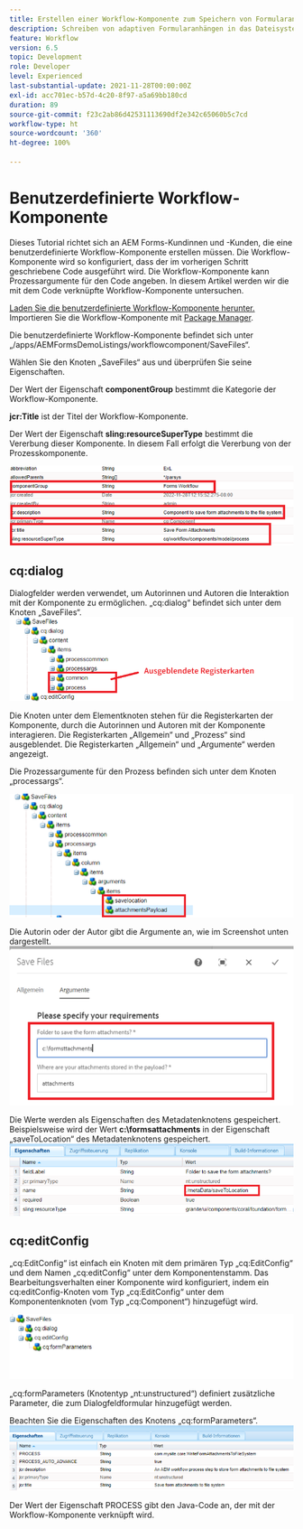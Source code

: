 ```yaml
---
title: Erstellen einer Workflow-Komponente zum Speichern von Formularanhängen im Dateisystem
description: Schreiben von adaptiven Formularanhängen in das Dateisystem mithilfe einer benutzerdefinierten Workflow-Komponente
feature: Workflow
version: 6.5
topic: Development
role: Developer
level: Experienced
last-substantial-update: 2021-11-28T00:00:00Z
exl-id: acc701ec-b57d-4c20-8f97-a5a69bb180cd
duration: 89
source-git-commit: f23c2ab86d42531113690df2e342c65060b5c7cd
workflow-type: ht
source-wordcount: '360'
ht-degree: 100%

---
```


# Benutzerdefinierte Workflow-Komponente

Dieses Tutorial richtet sich an AEM Forms-Kundinnen und -Kunden, die eine benutzerdefinierte Workflow-Komponente erstellen müssen. Die Workflow-Komponente wird so konfiguriert, dass der im vorherigen Schritt geschriebene Code ausgeführt wird. Die Workflow-Komponente kann Prozessargumente für den Code angeben. In diesem Artikel werden wir die mit dem Code verknüpfte Workflow-Komponente untersuchen.


[Laden Sie die benutzerdefinierte Workflow-Komponente herunter.](assets/saveFiles.zip)
Importieren Sie die Workflow-Komponente mit [Package Manager](http://localhost:4502/crx/packmgr/index.jsp).

Die benutzerdefinierte Workflow-Komponente befindet sich unter „/apps/AEMFormsDemoListings/workflowcomponent/SaveFiles“.

Wählen Sie den Knoten „SaveFiles“ aus und überprüfen Sie seine Eigenschaften.

Der Wert der Eigenschaft **componentGroup** bestimmt die Kategorie der Workflow-Komponente.

**jcr:Title** ist der Titel der Workflow-Komponente.

Der Wert der Eigenschaft **sling:resourceSuperType** bestimmt die Vererbung dieser Komponente. In diesem Fall erfolgt die Vererbung von der Prozesskomponente.


![component-properties](assets/component-properties1.png)

## cq:dialog

Dialogfelder werden verwendet, um Autorinnen und Autoren die Interaktion mit der Komponente zu ermöglichen. „cq:dialog“ befindet sich unter dem Knoten „SaveFiles“.
![cq-dialog](assets/cq-dialog.png)

Die Knoten unter dem Elementknoten stehen für die Registerkarten der Komponente, durch die Autorinnen und Autoren mit der Komponente interagieren. Die Registerkarten „Allgemein“ und „Prozess“ sind ausgeblendet. Die Registerkarten „Allgemein“ und „Argumente“ werden angezeigt.

Die Prozessargumente für den Prozess befinden sich unter dem Knoten „processargs“.

![process-args](assets/process-arguments.png)

Die Autorin oder der Autor gibt die Argumente an, wie im Screenshot unten dargestellt.
![workflow-component](assets/custom-workflow-component.png)

Die Werte werden als Eigenschaften des Metadatenknotens gespeichert. Beispielsweise wird der Wert **c:\formsattachments** in der Eigenschaft „saveToLocation“ des Metadatenknotens gespeichert.
![save-location](assets/save-to-location.png)

## cq:editConfig

„cq:EditConfig“ ist einfach ein Knoten mit dem primären Typ „cq:EditConfig“ und dem Namen „cq:editConfig“ unter dem Komponentenstamm.
Das Bearbeitungsverhalten einer Komponente wird konfiguriert, indem ein cq:editConfig-Knoten vom Typ „cq:EditConfig“ unter dem Komponentenknoten (vom Typ „cq:Component“) hinzugefügt wird.

![edit-config](assets/cq-edit-config.png)

„cq:formParameters (Knotentyp „nt:unstructured“) definiert zusätzliche Parameter, die zum Dialogfeldformular hinzugefügt werden.


Beachten Sie die Eigenschaften des Knotens „cq:formParameters“.
![from-parameters-properties](assets/form-parameters-properties.png)

Der Wert der Eigenschaft PROCESS gibt den Java-Code an, der mit der Workflow-Komponente verknüpft wird.
